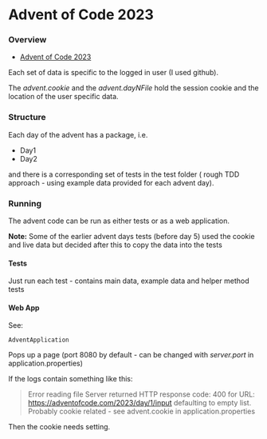 # Advent of Code 2023

### Overview

* [Advent of Code 2023](https://adventofcode.com/2023)

Each set of data is specific to the logged in user (I used github).

The *advent.cookie* and the *advent.dayNFile*  hold the session cookie and the location of the user
specific data.

### Structure

Each day of the advent has a package, i.e.

* Day1
* Day2

and there is a corresponding set of tests in the test folder ( rough TDD approach - using example data provided for 
each advent day).



### Running
The advent code can be run as either tests or as a web application.


**Note:** Some of the earlier advent days tests (before day 5) used the cookie and live data but
decided after this to copy the data into the tests


#### Tests

Just run each test - contains main data, example data and helper method tests

#### Web App

See:

`
AdventApplication
`

Pops up a page (port 8080 by default - can be changed with *server.port* in application.properties)

If the logs contain something like this:
> Error reading file Server returned HTTP response code: 400 for URL: https://adventofcode.com/2023/day/1/input defaulting to empty list.  Probably cookie related - see advent.cookie in application.properties

Then the cookie needs setting.